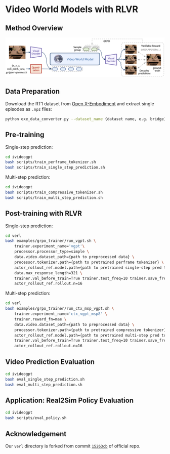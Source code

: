 # Video World Models with RLVR

## Method Overview

![video world model](assets/vid_wm.png)

<!-- ## Installation -->

## Data Preparation

Download the RT1 dataset from [Open X-Embodiment](https://github.com/google-deepmind/open_x_embodiment) and extract single episodes as `.npz` files:

```bash
python oxe_data_converter.py --dataset_name {dataset name, e.g. bridge} --input_path {path to downloaded OXE} --output_path {path to stored npz}
```

## Pre-training

Single-step prediction:

```bash
cd ivideogpt
bash scripts/train_perframe_tokenizer.sh
bash scripts/train_single_step_prediction.sh
```

Multi-step prediction:

```bash
cd ivideogpt
bash scripts/train_compressive_tokenizer.sh
bash scripts/train_multi_step_prediction.sh
```

## Post-training with RLVR

Single-step prediction:

```bash
cd verl
bash examples/grpo_trainer/run_vgpt.sh \
    trainer.experiment_name='vgpt'\
    processor.processor_type=simple \
    data.video.dataset_path={path to preprocessed data} \
    processor.tokenizer.path={path to pretrained perframe tokenizer} \
    actor_rollout_ref.model.path={path to pretrained single-step pred transformer} \
    data.max_response_length=321 \
    trainer.val_before_train=True trainer.test_freq=10 trainer.save_freq=10 \
    actor_rollout_ref.rollout.n=16
```

Multi-step prediction:

```bash
cd verl
bash examples/grpo_trainer/run_ctx_msp_vgpt.sh \
    trainer.experiment_name='ctx_vgpt_msp8' \
    trainer.reward_fn=mae \
    data.video.dataset_path={path to preprocessed data} \
    processor.tokenizer.path={path to pretrained compressive tokenizer} \
    actor_rollout_ref.model.path={path to pretrained multi-step pred transformer} \
    trainer.val_before_train=True trainer.test_freq=10 trainer.save_freq=10 \
    actor_rollout_ref.rollout.n=16
```

## Video Prediction Evaluation

```bash
cd ivideogpt
bash eval_single_step_prediction.sh
bash eval_multi_step_prediction.sh
```

## Application: Real2Sim Policy Evaluation

```bash
cd ivideogpt
bash scripts/eval_policy.sh
```

## Acknowledgement

Our `verl` directory is forked from commit [`15263cb`](https://github.com/volcengine/verl/tree/15263cb86a464264edb1e5462675e25ddf6ff9d8) of official repo.